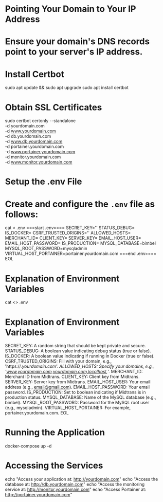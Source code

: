 # Pointing Your Domain to Your IP Address
# Ensure your domain's DNS records point to your server's IP address.

# Install Certbot
sudo apt update && sudo apt upgrade
sudo apt install certbot

# Obtain SSL Certificates
sudo certbot certonly --standalone \
  -d yourdomain.com \
  -d www.yourdomain.com \
  -d db.yourdomain.com \
  -d www.db.yourdomain.com \
  -d portainer.yourdomain.com \
  -d www.portainer.yourdomain.com \
  -d monitor.yourdomain.com \
  -d www.monitor.yourdomain.com

# Setup the .env File
# Create and configure the `.env` file as follows:
cat <<EOL > .env
===start .env====
SECRET_KEY=''
STATUS_DEBUG=
IS_DOCKER=
CSRF_TRUSTED_ORIGINS=''
ALLOWED_HOSTS=
MERCHANT_ID=
CLIENT_KEY=
SERVER_KEY=
EMAIL_HOST_USER=
EMAIL_HOST_PASSWORD=
IS_PRODUCTION=
MYSQL_DATABASE=bimbel
MYSQL_ROOT_PASSWORD=mysqladmin
VIRTUAL_HOST_PORTAINER=portainer.yourdomain.com
===end .env====
EOL

# Explanation of Environment Variables
cat <<EOL >> .env

# Explanation of Environment Variables
SECRET_KEY: A random string that should be kept private and secure.
STATUS_DEBUG: A boolean value indicating debug status (true or false).
IS_DOCKER: A boolean value indicating if running in Docker (true or false).
CSRF_TRUSTED_ORIGINS: Fill with your domain, e.g., 'https://*.yourdomain.com'.
ALLOWED_HOSTS: Specify your domains, e.g., 'www.yourdomain.com,yourdomain.com,localhost,*'.
MERCHANT_ID: Merchant ID from Midtrans.
CLIENT_KEY: Client key from Midtrans.
SERVER_KEY: Server key from Midtrans.
EMAIL_HOST_USER: Your email address (e.g., email@gmail.com).
EMAIL_HOST_PASSWORD: Your email password.
IS_PRODUCTION: Set to boolean indicating if Midtrans is in production status.
MYSQL_DATABASE: Name of the MySQL database (e.g., bimbel).
MYSQL_ROOT_PASSWORD: Password for the MySQL root user (e.g., mysqladmin).
VIRTUAL_HOST_PORTAINER: For example, portainer.yourdomain.com.
EOL

# Running the Application
docker-compose up -d

# Accessing the Services
echo "Access your application at: http://yourdomain.com"
echo "Access the database at: http://db.yourdomain.com"
echo "Access the monitoring service at: http://monitor.yourdomain.com"
echo "Access Portainer at: http://portainer.yourdomain.com"
